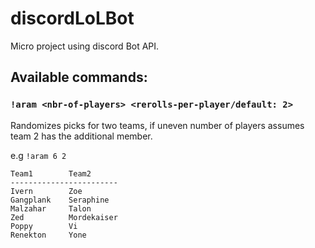 # discordLoLBot

Micro project using discord Bot API.

## Available commands:
### `!aram <nbr-of-players> <rerolls-per-player/default: 2>` 
Randomizes picks for two teams, if uneven number of players assumes team 2 has the additional member.

e.g `!aram 6 2`
~~~~
Team1        Team2      
------------------------
Ivern        Zoe        
Gangplank    Seraphine  
Malzahar     Talon      
Zed          Mordekaiser
Poppy        Vi         
Renekton     Yone       
~~~~
